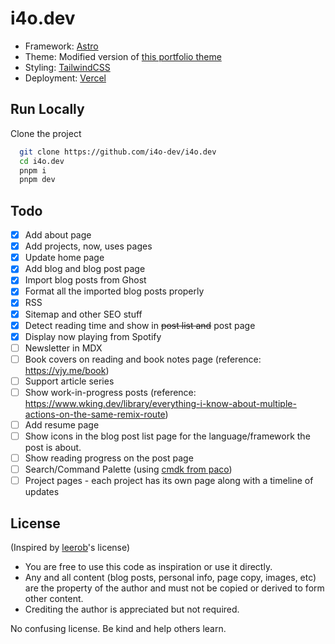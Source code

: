 # i4o.dev

-   Framework: [Astro](https://astro.build/)
-   Theme: Modified version of [this portfolio theme](https://astro.build/themes/details/maewolff-portfolio-template/)
-   Styling: [TailwindCSS](https://tailwindcss.com/)
-   Deployment: [Vercel](https://vercel.com/)

## Run Locally

Clone the project

```bash
  git clone https://github.com/i4o-dev/i4o.dev
  cd i4o.dev
  pnpm i
  pnpm dev
```

## Todo

-   [x] Add about page
-   [x] Add projects, now, uses pages
-   [x] Update home page
-   [x] Add blog and blog post page
-   [x] Import blog posts from Ghost
-   [x] Format all the imported blog posts properly
-   [x] RSS
-   [x] Sitemap and other SEO stuff
-   [x] Detect reading time and show in <del>post list and</del> post page
-   [x] Display now playing from Spotify
-   [ ] Newsletter in MDX
-   [ ] Book covers on reading and book notes page (reference: https://vjy.me/book)
-   [ ] Support article series
-   [ ] Show work-in-progress posts (reference: https://www.wking.dev/library/everything-i-know-about-multiple-actions-on-the-same-remix-route)
-   [ ] Add resume page
-   [ ] Show icons in the blog post list page for the language/framework the post is about.
-   [ ] Show reading progress on the post page
-   [ ] Search/Command Palette (using [cmdk from paco](https://cmdk.paco.me/))
-   [ ] Project pages - each project has its own page along with a timeline of updates

## License

(Inspired by [leerob](https://github.com/leerob/leerob.io/blob/main/LICENSE.txt)'s license)

-   You are free to use this code as inspiration or use it directly.
-   Any and all content (blog posts, personal info, page copy, images, etc) are the property of the author and must not be copied or derived to form other content.
-   Crediting the author is appreciated but not required.

No confusing license. Be kind and help others learn.
